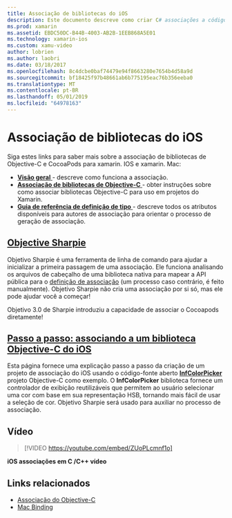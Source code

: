 ```yaml
---
title: Associação de bibliotecas do iOS
description: Este documento descreve como criar C# associações a código Objective-C, tornando possível consumir bibliotecas nativas e CocoaPods em um aplicativo xamarin. IOS.
ms.prod: xamarin
ms.assetid: EBDC50DC-B44B-4003-AB2B-1EEB868A5E01
ms.technology: xamarin-ios
ms.custom: xamu-video
author: lobrien
ms.author: laobri
ms.date: 03/18/2017
ms.openlocfilehash: 8c4dcbe0baf74479e94f8663280e7654b4d58a9d
ms.sourcegitcommit: bf18425f97b48661ab6b775195eac76b356eeba0
ms.translationtype: MT
ms.contentlocale: pt-BR
ms.lasthandoff: 05/01/2019
ms.locfileid: "64978163"
---
```

# <a name="binding-ios-libraries"></a>Associação de bibliotecas do iOS

Siga estes links para saber mais sobre a associação de bibliotecas de Objective-C e CocoaPods para xamarin. IOS e xamarin. Mac:

- [**Visão geral** ](~/cross-platform/macios/binding/overview.md) -
  descreve como funciona a associação.
- [**Associação de bibliotecas de Objective-C** ](~/cross-platform/macios/binding/objective-c-libraries.md) -
  obter instruções sobre como associar bibliotecas Objective-C para uso em projetos do Xamarin.
- [**Guia de referência de definição de tipo** ](~/cross-platform/macios/binding/binding-types-reference.md) -
  descreve todos os atributos disponíveis para autores de associação para orientar o processo de geração de associação.

## <a name="objective-sharpiecross-platformmaciosbindingobjective-sharpieindexmd"></a>[Objective Sharpie](~/cross-platform/macios/binding/objective-sharpie/index.md)

Objetivo Sharpie é uma ferramenta de linha de comando para ajudar a inicializar a primeira passagem de uma associação.
Ele funciona analisando os arquivos de cabeçalho de uma biblioteca nativa para mapear a API pública para o [definição de associação](~/cross-platform/macios/binding/objective-c-libraries.md) (um processo caso contrário, é feito manualmente). Objetivo Sharpie não cria uma associação por si só, mas ele pode ajudar você a começar!

Objetivo 3.0 de Sharpie introduziu a capacidade de associar o Cocoapods diretamente!

## <a name="walkthrough---binding-an-ios-objective-c-librarywalkthroughmd"></a>[Passo a passo: associando a um biblioteca Objective-C do iOS](walkthrough.md)

Esta página fornece uma explicação passo a passo da criação de um projeto de associação do iOS usando o código-fonte aberto [ **InfColorPicker** ](https://github.com/InfinitApps/InfColorPicker) projeto Objective-C como exemplo. O **InfColorPicker** biblioteca fornece um controlador de exibição reutilizáveis que permitem ao usuário selecionar uma cor com base em sua representação HSB, tornando mais fácil de usar a seleção de cor.
Objetivo Sharpie será usado para auxiliar no processo de associação.

## <a name="video"></a>Vídeo

> [!VIDEO https://youtube.com/embed/ZUoPLcmnf1o]

**iOS associações em C /C++ vídeo**

## <a name="related-links"></a>Links relacionados

- [Associação do Objective-C](~/cross-platform/macios/binding/index.md)
- [Mac Binding](~/mac/platform/binding.md)
